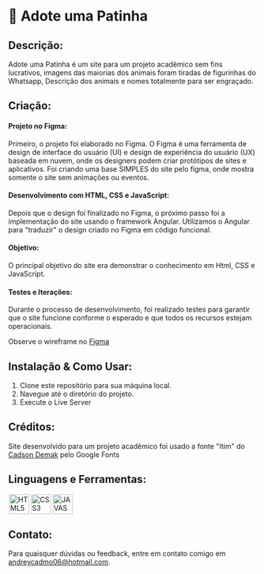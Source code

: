 # 🐾 Adote uma Patinha 

## Descrição:

Adote uma Patinha é um site para um projeto acadêmico sem fins lucrativos, imagens das maiorias dos animais foram tiradas de figurinhas do Whatsapp, Descrição dos animais e nomes totalmente para ser engraçado. 

## Criação:

#### Projeto no Figma:

Primeiro, o projeto foi elaborado no Figma. O Figma é uma ferramenta de design de interface do usuário (UI) e design de experiência do usuário (UX) baseada em nuvem, onde os designers podem criar protótipos de sites e aplicativos. Foi criando uma base SIMPLES do site pelo figma, onde mostra somente o site sem animações ou eventos.

#### Desenvolvimento com HTML, CSS e JavaScript:

Depois que o design foi finalizado no Figma, o próximo passo foi a implementação do site usando o framework Angular. Utilizamos o Angular para "traduzir" o design criado no Figma em código funcional.

#### Objetivo: 
O principal objetivo do site era demonstrar o conhecimento em Html, CSS e JavaScript.

#### Testes e Iterações: 
Durante o processo de desenvolvimento, foi realizado testes para garantir que o site funcione conforme o esperado e que todos os recursos estejam operacionais. 

Observe o wireframe no [Figma](https://www.figma.com/embed?embed_host=share&url=https%3A%2F%2Fwww.figma.com%2Fdesign%2F6nE5gnYbHowOq01rHaapSy%2FPWR_2%3Fm%3Ddev%26node-id%3D0%253A1)

## Instalação & Como Usar:

1. Clone este repositório para sua máquina local.
2. Navegue até o diretório do projeto.
3. Execute o Live Server

## Créditos:

Site desenvolvido para um projeto acadêmico foi usado a fonte "Itim" do [Cadson Demak](https://fonts.google.com/?query=Cadson+Demak) pelo Google Fonts

## Linguagens e Ferramentas:

<div style="display: flex;">
<img width="40px" hspace="2px" loading="lazy" src="https://cdn.jsdelivr.net/gh/devicons/devicon/icons/html5/html5-original-wordmark.svg" title = "HTML5" width="40" height="40" />
<img width="40px" hspace="2px" loading="lazy" src="https://cdn.jsdelivr.net/gh/devicons/devicon/icons/css3/css3-original-wordmark.svg" title = "CSS3" width="40" height="40"/>
<img width="40px" hspace="2px" loading="lazy" src="https://cdn.jsdelivr.net/gh/devicons/devicon/icons/javascript/javascript-original.svg" title = "JAVASCRIPT" width="40" height="40"/>
</div>

## Contato:

Para quaisquer dúvidas ou feedback, entre em contato comigo em [andreycadmo06@hotmail.com](mailto:andreycadmo06@hotmail.com).
